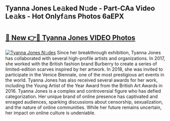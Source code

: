 ## Tyanna Jones Le𝚊ked N𝚞de - Part-CAa Video Le𝚊ks - Hot Onlyf𝚊ns Photos 6aEPX

# <h2><a href="http://ab84043.deff.icu/?id=Tyanna+Jones">🔗 New 👉🔴 Tyanna Jones VIDEO Photos</a></h2>

[![Tyanna Jones N𝚞des](https://i.imgur.com/rIISA9y.gif)](http://ab84043.deff.icu/?id=Tyanna+Jones)
Since her breakthrough exhibition, Tyanna Jones has collaborated with several high-profile artists and organizations. In 2017, she worked with the British fashion brand Burberry to create a series of limited-edition scarves inspired by her artwork. In 2018, she was invited to participate in the Venice Biennale, one of the most prestigious art events in the world. Tyanna Jones has also received several awards for her work, including the Young Artist of the Year Award from the British Art Awards in 2016. Tyanna Jones is a complex and controversial figure who has defied categorization. Her unique brand of online presence has captivated and enraged audiences, sparking discussions about censorship, sexualization, and the nature of online communities. While her future remains uncertain, her impact on online culture is undeniable.
